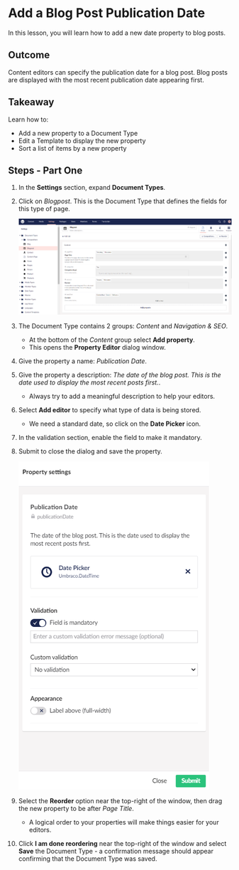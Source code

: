 # Add a Blog Post Publication Date

In this lesson, you will learn how to add a new date property to blog posts.

## Outcome

Content editors can specify the publication date for a blog post. Blog posts are displayed with the most recent publication date appearing first.

## Takeaway

Learn how to:

* Add a new property to a Document Type
* Edit a Template to display the new property
* Sort a list of items by a new property

## Steps - Part One

1. In the **Settings** section, expand **Document Types**.
2.  Click on _Blogpost_. This is the Document Type that defines the fields for this type of page.

    ![Blogpost Document Type](images/Blogpost-Document-Type-v10.png)
3. The Document Type contains 2 groups: _Content_ and _Navigation & SEO_.
   * At the bottom of the _Content_ group select **Add property**.
   * This opens the **Property Editor** dialog window.
4. Give the property a name: _Publication Date_.
5. Give the property a description: _The date of the blog post. This is the date used to display the most recent posts first._.
   * Always try to add a meaningful description to help your editors.
6. Select **Add editor** to specify what type of data is being stored.
   * We need a standard date, so click on the **Date Picker** icon.
7. In the validation section, enable the field to make it mandatory.
8.  Submit to close the dialog and save the property.

    ![Property settings](images/property-settings-v10.png)
9. Select the **Reorder** option near the top-right of the window, then drag the new property to be after _Page Title_.
   * A logical order to your properties will make things easier for your editors.
10. Click **I am done reordering** near the top-right of the window and select **Save** the Document Type - a confirmation message should appear confirming that the Document Type was saved.
